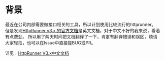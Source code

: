 # 背景
最近在公司内部需要做接口相关的工具，所以计划使用比较流行的httprunner。
但是发现[HttpRunner v3.x 的官方文档](https://docs.httprunner.org/)是英文文档，对于中文不好的我来说，看着有点费劲。
所以用了两天时间把文档翻译了一下，肯定有翻译错误和误区，烦请大家轻拍，也可以在Issue中直接提BUG或PR。


详见：[HttpRunner V3.x中文文档](https://www.ontheway.cool/HttpRunner3DocsForCN/)

